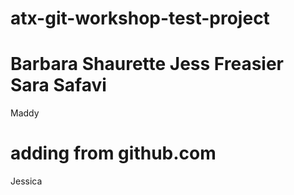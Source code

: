 atx-git-workshop-test-project
=============================

Barbara Shaurette
Jess Freasier
Sara Safavi
=======

Maddy

adding from github.com
=======
Jessica
